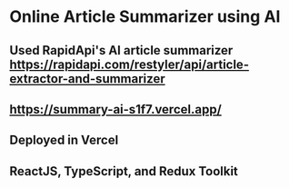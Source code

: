 # Online Article Summarizer using AI
## Used RapidApi's AI article summarizer https://rapidapi.com/restyler/api/article-extractor-and-summarizer
## https://summary-ai-s1f7.vercel.app/
## Deployed in Vercel
## ReactJS, TypeScript, and Redux Toolkit
